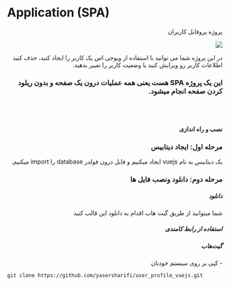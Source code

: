 <div dir="rtl">
<h1 dir="ltr">Application (SPA)</h1>
<p>پروژه پروفایل کاربران</p>
<img src="https://user-images.githubusercontent.com/79104019/142912775-61d06f2e-bcad-46ce-8864-1efc32c8e6d2.png" />
  
<br />
<p>در این پروژه شما می توانید با استفاده از ویوجی اس یک کاربر را ایجاد کنید، حذف کنید اطلاعات کاربر رو ویرایش کنید یا وضعیت کاربر را تغییر بدهید.</p>

<h3>این یک پروژه SPA هست یعنی همه عملیات درون یک صفحه و بدون ریلود کردن صفحه انجام میشود.</h3>
<br><br>
<h4>نصب و راه اندازی</h4>
<h3>مرحله اول: ایجاد دیتابیس</h3>
<p>یک دیتابیس به نام vuejs ایجاد میکنیم و فایل درون فولدر database را import میکنیم.</p>
<h3>مرحله دوم:  دانلود ونصب فایل ها</h3>
<h5>دانلود</h5>
<p>شما میتوانید از طریق گیت هاب اقدام به دانلود این قالب کنید
</p>
<h5>استفاده از رابط کامندی</h5>
<h5>گیت‌هاب</h5>
<p>- کپی بر روی سیستم خودتان</p>
</div>

```
git clone https://github.com/yasersharifi/user_profile_vuejs.git
```
